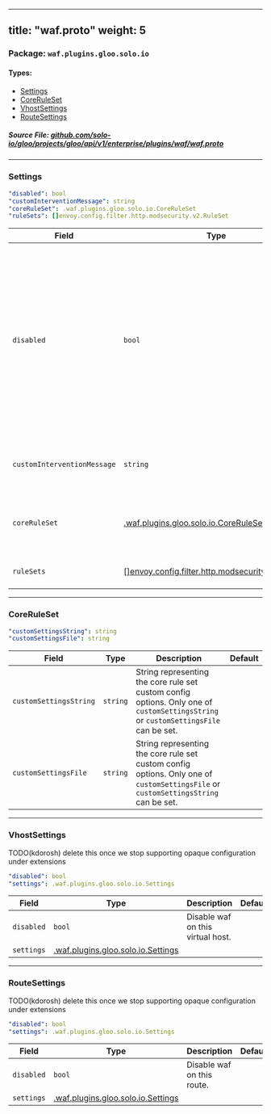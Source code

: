 
---
title: "waf.proto"
weight: 5
---

<!-- Code generated by solo-kit. DO NOT EDIT. -->


### Package: `waf.plugins.gloo.solo.io` 
#### Types:


- [Settings](#settings)
- [CoreRuleSet](#coreruleset)
- [VhostSettings](#vhostsettings)
- [RouteSettings](#routesettings)
  



##### Source File: [github.com/solo-io/gloo/projects/gloo/api/v1/enterprise/plugins/waf/waf.proto](https://github.com/solo-io/gloo/blob/master/projects/gloo/api/v1/enterprise/plugins/waf/waf.proto)





---
### Settings



```yaml
"disabled": bool
"customInterventionMessage": string
"coreRuleSet": .waf.plugins.gloo.solo.io.CoreRuleSet
"ruleSets": []envoy.config.filter.http.modsecurity.v2.RuleSet

```

| Field | Type | Description | Default |
| ----- | ---- | ----------- |----------- | 
| `disabled` | `bool` | Disable waf on this resource (if omitted defaults to false). If a route/virtual host is configured with WAF, you must explicitly disable its WAF, i.e., it will not inherit the disabled status of its parent. |  |
| `customInterventionMessage` | `string` | Custom message to display if an intervention occurs. |  |
| `coreRuleSet` | [.waf.plugins.gloo.solo.io.CoreRuleSet](../waf.proto.sk#coreruleset) | Add OWASP core rule set if nil will not be added. |  |
| `ruleSets` | [[]envoy.config.filter.http.modsecurity.v2.RuleSet](../../../../../external/envoy/extensions/waf/waf.proto.sk#ruleset) | Custom rule sets rules to add. |  |




---
### CoreRuleSet



```yaml
"customSettingsString": string
"customSettingsFile": string

```

| Field | Type | Description | Default |
| ----- | ---- | ----------- |----------- | 
| `customSettingsString` | `string` | String representing the core rule set custom config options. Only one of `customSettingsString` or `customSettingsFile` can be set. |  |
| `customSettingsFile` | `string` | String representing the core rule set custom config options. Only one of `customSettingsFile` or `customSettingsString` can be set. |  |




---
### VhostSettings

 
TODO(kdorosh) delete this once we stop supporting opaque configuration under extensions

```yaml
"disabled": bool
"settings": .waf.plugins.gloo.solo.io.Settings

```

| Field | Type | Description | Default |
| ----- | ---- | ----------- |----------- | 
| `disabled` | `bool` | Disable waf on this virtual host. |  |
| `settings` | [.waf.plugins.gloo.solo.io.Settings](../waf.proto.sk#settings) |  |  |




---
### RouteSettings

 
TODO(kdorosh) delete this once we stop supporting opaque configuration under extensions

```yaml
"disabled": bool
"settings": .waf.plugins.gloo.solo.io.Settings

```

| Field | Type | Description | Default |
| ----- | ---- | ----------- |----------- | 
| `disabled` | `bool` | Disable waf on this route. |  |
| `settings` | [.waf.plugins.gloo.solo.io.Settings](../waf.proto.sk#settings) |  |  |





<!-- Start of HubSpot Embed Code -->
<script type="text/javascript" id="hs-script-loader" async defer src="//js.hs-scripts.com/5130874.js"></script>
<!-- End of HubSpot Embed Code -->
